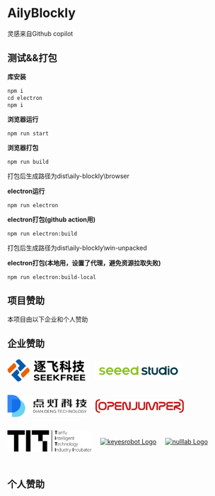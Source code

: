 # AilyBlockly
灵感来自Github copilot  


## 测试&&打包  

**库安装**
```
npm i
cd electron
npm i
```  

**浏览器运行**
```
npm run start
```
**浏览器打包**
```
npm run build
```
打包后生成路径为dist\aily-blockly\browser

**electron运行**
```
npm run electron
```

**electron打包(github action用)**
```
npm run electron:build
```
打包后生成路径为dist\aily-blockly\win-unpacked

**electron打包(本地用，设置了代理，避免资源拉取失败)**
```
npm run electron:build-local
```



























## 项目赞助
本项目由以下企业和个人赞助

企业赞助
---
<div style="display: flex; flex-wrap: wrap;">
    <a href="https://www.seekfree.cn/" style="height:80px; display: flex; align-items: center;">
        <img src=".\brand\seekfree\logo.png" alt="seekfree Logo" style="margin: 0 20px 20px 0; max-width: 200px; max-height: 50px;" />
    </a>
    <a href="https://www.seeedstudio.com/" style="height:80px; display: flex; align-items: center;">
        <img src=".\brand\seeedstudio\logo.png" alt="seeedstudio Logo" style="margin: 0 20px 20px 0; max-width: 200px; max-height: 50px;" />
    </a>
    <a href="https://www.diandeng.tech/" style="height:80px; display: flex; align-items: center;">
        <img src=".\brand\diandeng\logo.png" alt="diandeng Logo" style="margin: 0 20px 20px 0; max-width: 200px; max-height: 50px;" />
    </a>
    <a href="https://www.openjumper.com/" style="height:80px; display: flex; align-items: center;">
        <img src=".\brand\openjumper\logo.png" alt="openjumper Logo" style="margin: 0 20px 20px 0; max-width: 200px; max-height: 50px;" />
    </a>
    <a href="https://www.titlab.cn/" style="height:80px; display: flex; align-items: center;">
        <img src=".\brand\titlab\logo.png" alt="titlab Logo" style="margin: 0 20px 20px 0; max-width: 200px; max-height: 50px;" />
    </a>
    <a href="" style="height:80px; display: flex; align-items: center;">
        <img src=".\brand\keyesrobot\logo.png" alt="keyesrobot Logo" style="margin: 0 20px 20px 0; max-width: 200px; max-height: 50px;" />
    </a>
    <a href="" style="height:80px; display: flex; align-items: center;">
        <img src=".\brand\nulllab\logo.png" alt="nulllab Logo" style="margin: 0 20px 20px 0; max-width: 200px; max-height: 50px;" />
    </a>
</div>

个人赞助
---


